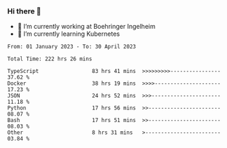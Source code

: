 ### Hi there 👋
- 🔭 I’m currently working at Boehringer Ingelheim
- 🌱 I’m currently learning Kubernetes

 
<!--START_SECTION:waka-->

```text
From: 01 January 2023 - To: 30 April 2023

Total Time: 222 hrs 26 mins

TypeScript                 83 hrs 41 mins  >>>>>>>>>----------------   37.62 %
Docker                     38 hrs 19 mins  >>>>---------------------   17.23 %
JSON                       24 hrs 52 mins  >>>----------------------   11.18 %
Python                     17 hrs 56 mins  >>-----------------------   08.07 %
Bash                       17 hrs 51 mins  >>-----------------------   08.03 %
Other                      8 hrs 31 mins   >------------------------   03.84 %
```

<!--END_SECTION:waka-->

 
